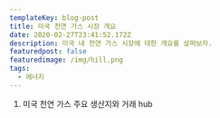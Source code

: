```yaml
---
templateKey: blog-post
title: 미국 천연 가스 시장 개요
date: 2020-02-27T23:41:52.172Z
description: 미국 내 천연 가스 시장에 대한 개요를 살펴보자.
featuredpost: false
featuredimage: /img/hill.png
tags:
  - 에너지
---
```

1. 미국 천연 가스 주요 생산지와 거래 hub
